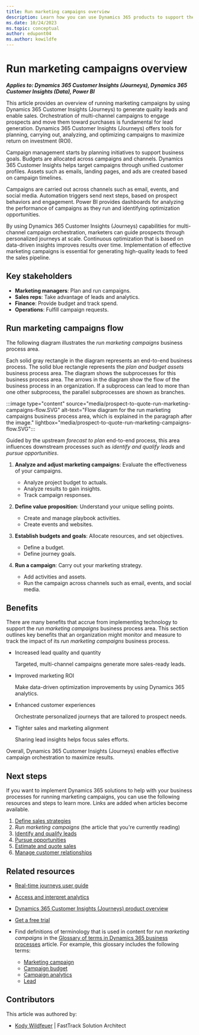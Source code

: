 ```yaml
---
title: Run marketing campaigns overview
description: Learn how you can use Dynamics 365 products to support the organization's business processes for running marketing campaigns.
ms.date: 10/24/2023
ms.topic: conceptual
author: edupont04
ms.author: kowildfe
---
```


# Run marketing campaigns overview

***Applies to: Dynamics 365 Customer Insights (Journeys), Dynamics 365 Customer Insights (Data), Power BI***

This article provides an overview of running marketing campaigns by using Dynamics 365 Customer Insights (Journeys) to generate quality leads and enable sales. Orchestration of multi-channel campaigns to engage prospects and move them toward purchases is fundamental for lead generation. Dynamics 365 Customer Insights (Journeys) offers tools for planning, carrying out, analyzing, and optimizing campaigns to maximize return on investment (ROI).

Campaign management starts by planning initiatives to support business goals. Budgets are allocated across campaigns and channels. Dynamics 365 Customer Insights helps target campaigns through unified customer profiles. Assets such as emails, landing pages, and ads are created based on campaign timelines.

Campaigns are carried out across channels such as email, events, and social media. Automation triggers send next steps, based on prospect behaviors and engagement. Power BI provides dashboards for analyzing the performance of campaigns as they run and identifying optimization opportunities.

By using Dynamics 365 Customer Insights (Journeys) capabilities for multi-channel campaign orchestration, marketers can guide prospects through personalized journeys at scale. Continuous optimization that is based on data-driven insights improves results over time. Implementation of effective marketing campaigns is essential for generating high-quality leads to feed the sales pipeline.

<!--Let me know if these expanded overviews better capture the key processes, stakeholders, and value for each topic. I'm happy to refine them further as needed.-->

## Key stakeholders

- **Marketing managers**: Plan and run campaigns.
- **Sales reps**: Take advantage of leads and analytics.
- **Finance**: Provide budget and track spend.
- **Operations**: Fulfill campaign requests.

## Run marketing campaigns flow

The following diagram illustrates the *run marketing campaigns* business process area.

Each solid gray rectangle in the diagram represents an end-to-end business process. The solid blue rectangle represents the *plan and budget assets* business process area. The diagram shows the subprocesses for this business process area. The arrows in the diagram show the flow of the business process in an organization. If a subprocess can lead to more than one other subprocess, the parallel subprocesses are shown as branches.

:::image type="content" source="media/prospect-to-quote-run-marketing-campaigns-flow.SVG" alt-text="Flow diagram for the run marketing campaigns business process area, which is explained in the paragraph after the image." lightbox="media/prospect-to-quote-run-marketing-campaigns-flow.SVG":::

Guided by the upstream *forecast to plan* end-to-end process, this area influences downstream processes such as *identify and qualify leads* and *pursue opportunities*.

1. **Analyze and adjust marketing campaigns**: Evaluate the effectiveness of your campaigns.

    - Analyze project budget to actuals.
    - Analyze results to gain insights.
    - Track campaign responses.

1. **Define value proposition**: Understand your unique selling points.

    - Create and manage playbook activities.
    - Create events and websites.

1. **Establish budgets and goals**: Allocate resources, and set objectives.

    - Define a budget.
    - Define journey goals.

1. **Run a campaign**: Carry out your marketing strategy.

    - Add activities and assets.
    - Run the campaign across channels such as email, events, and social media.

## Benefits

There are many benefits that accrue from implementing technology to support the *run marketing campaigns* business process area. This section outlines key benefits that an organization might monitor and measure to track the impact of its *run marketing campaigns* business process.

- Increased lead quality and quantity

    Targeted, multi-channel campaigns generate more sales-ready leads.

- Improved marketing ROI

    Make data-driven optimization improvements by using Dynamics 365 analytics.

- Enhanced customer experiences

    Orchestrate personalized journeys that are tailored to prospect needs.

- Tighter sales and marketing alignment

    Sharing lead insights helps focus sales efforts.

Overall, Dynamics 365 Customer Insights (Journeys) enables effective campaign orchestration to maximize results.

## Next steps

If you want to implement Dynamics 365 solutions to help with your business processes for running marketing campaigns, you can use the following resources and steps to learn more. Links are added when articles become available.

1. [Define sales strategies](prospect-to-quote-define-sales-strategy-overview.md)
1. *Run marketing campaigns* (the article that you're currently reading)
1. [Identify and qualify leads](prospect-to-quote-identify-qualify-leads.md)
1. [Pursue opportunities](prospect-to-quote-pursue-opportunities-overview.md)
1. [Estimate and quote sales](prospect-to-quote-estimate-quote-sales-overview.md)
1. [Manage customer relationships](prospect-to-quote-manage-customer-relationships.md)

## Related resources

- [Real-time journeys user guide](/dynamics365/customer-insights/journeys/real-time-marketing-user-guide)
- [Access and interpret analytics](/dynamics365/customer-insights/journeys/real-time-marketing-analytics)
- [Dynamics 365 Customer Insights (Journeys) product overview](https://dynamics.microsoft.com/marketing)
- [Get a free trial](https://dynamics.microsoft.com/dynamics-365-free-trial/)
- Find definitions of terminology that is used in content for *run marketing campaigns* in the [Glossary of terms in Dynamics 365 business processes](glossary.md) article. For example, this glossary includes the following terms:

    - [Marketing campaign](glossary.md#marketing-campaign)
    - [Campaign budget](glossary.md#campaign-budget)
    - [Campaign analytics](glossary.md#campaign-analytics)
    - [Lead](glossary.md#lead)

<!-- 
## Tags

*Products:* Dynamics 365 Customer Insights (Journeys)

*Industries:* Manufacturing, Retail, Financial Services, Healthcare

*Roles:* Marketing Manager, Sales Manager -->

## Contributors

This article was authored by:

- [Kody Wildfeuer]( https://www.linkedin.com/in/kody-wildfeuer/) \| FastTrack Solution Architect
